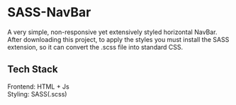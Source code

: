 # SASS-NavBar
A very simple, non-responsive yet extensively styled horizontal NavBar.\
After downloading this project, to apply the styles you must install the SASS extension, so it can convert the .scss file into standard CSS.

## Tech Stack
Frontend: HTML + Js\
Styling: SASS(.scss)

